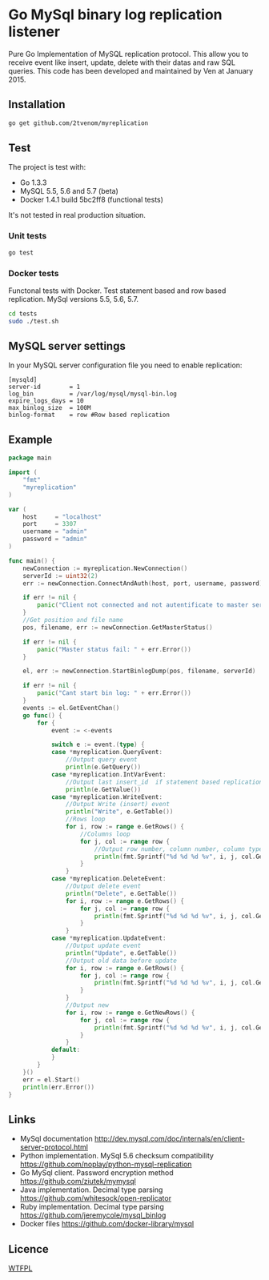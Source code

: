 # Go MySql binary log replication listener

Pure Go Implementation of MySQL replication protocol. This allow you to receive event like insert, update, delete with their datas and raw SQL queries. This code has been developed and maintained by Ven at January 2015.

## Installation

```bash
go get github.com/2tvenom/myreplication
```

## Test

The project is test with:

 - Go 1.3.3 
 - MySQL 5.5, 5.6 and 5.7 (beta)
 - Docker 1.4.1 build 5bc2ff8 (functional tests)

It's not tested in real production situation.

### Unit tests
```bash
go test
```

### Docker tests

Functonal tests with Docker. Test statement based and row based replication. MySql versions 5.5, 5.6, 5.7. 

```bash
cd tests
sudo ./test.sh
```

## MySQL server settings

In your MySQL server configuration file you need to enable replication:

    [mysqld]
    server-id		 = 1
    log_bin			 = /var/log/mysql/mysql-bin.log
    expire_logs_days = 10
    max_binlog_size  = 100M
    binlog-format    = row #Row based replication

## Example
```go
package main

import (
	"fmt"
	"myreplication"
)

var (
	host     = "localhost"
	port     = 3307
	username = "admin"
	password = "admin"
)

func main() {
	newConnection := myreplication.NewConnection()
	serverId := uint32(2)
	err := newConnection.ConnectAndAuth(host, port, username, password)

	if err != nil {
		panic("Client not connected and not autentificate to master server with error:" + err.Error())
	}
	//Get position and file name
	pos, filename, err := newConnection.GetMasterStatus()

	if err != nil {
		panic("Master status fail: " + err.Error())
	}

	el, err := newConnection.StartBinlogDump(pos, filename, serverId)

	if err != nil {
		panic("Cant start bin log: " + err.Error())
	}
	events := el.GetEventChan()
	go func() {
		for {
			event := <-events

			switch e := event.(type) {
			case *myreplication.QueryEvent:
				//Output query event
				println(e.GetQuery())
			case *myreplication.IntVarEvent:
				//Output last insert_id  if statement based replication
				println(e.GetValue())
			case *myreplication.WriteEvent:
				//Output Write (insert) event
				println("Write", e.GetTable())
				//Rows loop
				for i, row := range e.GetRows() {
					//Columns loop
					for j, col := range row {
						//Output row number, column number, column type and column value
						println(fmt.Sprintf("%d %d %d %v", i, j, col.GetType(), col.GetValue()))
					}
				}
			case *myreplication.DeleteEvent:
				//Output delete event
				println("Delete", e.GetTable())
				for i, row := range e.GetRows() {
					for j, col := range row {
						println(fmt.Sprintf("%d %d %d %v", i, j, col.GetType(), col.GetValue()))
					}
				}
			case *myreplication.UpdateEvent:
				//Output update event
				println("Update", e.GetTable())
				//Output old data before update
				for i, row := range e.GetRows() {
					for j, col := range row {
						println(fmt.Sprintf("%d %d %d %v", i, j, col.GetType(), col.GetValue()))
					}
				}
				//Output new
				for i, row := range e.GetNewRows() {
					for j, col := range row {
						println(fmt.Sprintf("%d %d %d %v", i, j, col.GetType(), col.GetValue()))
					}
				}
			default:
			}
		}
	}()
	err = el.Start()
	println(err.Error())
}

```
## Links
 - MySql documentation http://dev.mysql.com/doc/internals/en/client-server-protocol.html 
 - Python implementation. MySql 5.6 checksum compatibility https://github.com/noplay/python-mysql-replication
 - Go MySql client. Password encryption method https://github.com/ziutek/mymysql
 - Java implementation. Decimal type parsing https://github.com/whitesock/open-replicator 
 - Ruby implementation. Decimal type parsing https://github.com/jeremycole/mysql_binlog
 - Docker files https://github.com/docker-library/mysql
 

## Licence
[WTFPL](http://www.wtfpl.net/)